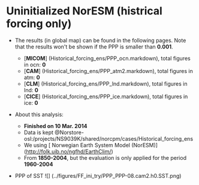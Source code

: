 Uninitialized NorESM (histrical forcing only)
==========

  * The results (in global map) can be found in the following pages. Note that the results won't be shown if the PPP is smaller than __0.001__.

    * [__MICOM__] (Historical_forcing_ens/PPP_ocn.markdown), total figures in ocn: __0__
    * [__CAM__] (Historical_forcing_ens/PPP_atm2.markdown), total figures in atm: __0__
    * [__CLM__] (Historical_forcing_ens/PPP_lnd.markdown), total figures in lnd: __0__
    * [__CICE__] (Historical_forcing_ens/PPP_ice.markdown), total figures in ice: __0__

  * About this analysis:
    * __Finished on 10 Mar. 2014__
    * Data is kept @Norstore-osl:/projects/NS9039K/shared/norcpm/cases/Historical_forcing_ens
    * We using [ Norwegian Earth System Model (NorESM)] (http://folk.uib.no/ngfhd/EarthClim/)
    * From __1850-2004__, but the evaluation is only applied for the period __1960-2004__
  * PPP of SST ![] (../figures/FF_ini_try/PPP_PPP-08.cam2.h0.SST.png)

